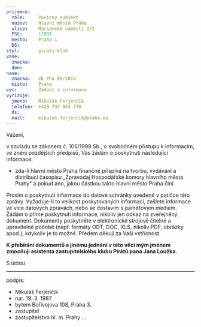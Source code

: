 ```yaml
---
prijemce: 
  role:     Povinný subjekt
  nazev:    Hlavní město Praha
  ulice:    Mariánské náměstí 2/2
  PSC:      11001
  mesto:    Praha 1
  DS:       
styl:       pirati-klub
vase:
  znacka:   
  den:
nase:
  znacka:   ZK Pha 89/2014
  misto:    Praha
vec:        Žádost o informace
vyrizuje:   
  jmeno:    Mikuláš Ferjenčík
  telefon:  +420 737 943 770
  ds:       
  mail:     mikulas.ferjencik@praha.eu
---
```


Vážení,

v souladu se zákonem č. 106/1999 Sb., o svobodném přístupu k informacím, ve znění pozdějších předpisů, Vás žádám o poskytnutí následující informace:

* zda-li hlavní město Praha finančně přispívá na tvorbu, vydávání a distribuci časopisu „Zpravodaj Hospodářské komory hlavního města Prahy“ a pokud ano, jakou částkou takto hlavní město Praha činí.

Prosím o poskytnutí informace do datové schránky uvedené v patičce této zprávy. Vyžaduje-li to velikost poskytovaných informací, zašlete informace ve více datových zprávách, nebo se dostavím s paměťovým médiem. Žádám o přímé poskytnutí informace, nikoliv jen odkaz na zveřejněný dokument. Dokumenty poskytněte v elektronické strojově čitelné a upravitelné podobě (např. formáty ODT, DOC, XLS, nikoliv PDF, obrázky apod.), kdykoliv je to možné. Předem děkuji za Vaši vstřícnost. 

**K přebírání dokumentů a jinému jednání v této věci mým jménem zmocňuji asistenta zastupitelského klubu Pirátů pana Jana Loužka.** 

S úctou

---
podpis: 
  - Mikuláš Ferjenčík
  - nar. 19. 3. 1987
  - bytem Bořivojova 108, Praha 3.
  - zastupitel
  - zastupitelstvo hl. m. Prahy
...

